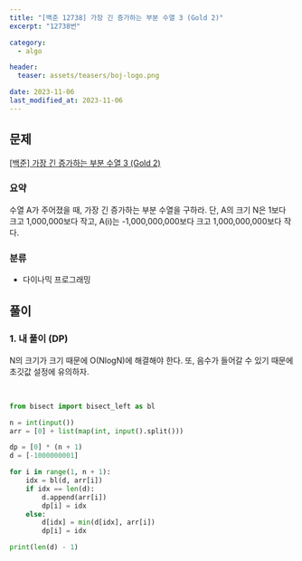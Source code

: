 ```yaml
---
title: "[백준 12738] 가장 긴 증가하는 부분 수열 3 (Gold 2)"
excerpt: "12738번"

category:
  - algo

header:
  teaser: assets/teasers/boj-logo.png

date: 2023-11-06
last_modified_at: 2023-11-06
---
```


## 문제

[[백준] 가장 긴 증가하는 부분 수열 3 (Gold 2)](https://www.acmicpc.net/problem/12738)

### 요약

수열 A가 주어졌을 때, 가장 긴 증가하는 부분 수열을 구하라. 단, A의 크기 N은 1보다 크고 1,000,000보다 작고, A(i)는 -1,000,000,000보다 크고 1,000,000,000보다 작다.

### 분류

- 다이나믹 프로그래밍

## 풀이

### 1. 내 풀이 (DP)

N의 크기가 크기 때문에 O(NlogN)에 해결해야 한다. 또, 음수가 들어갈 수 있기 때문에 초깃값 설정에 유의하자.


<br>

```python
from bisect import bisect_left as bl

n = int(input())
arr = [0] + list(map(int, input().split()))

dp = [0] * (n + 1)
d = [-1000000001]

for i in range(1, n + 1):
    idx = bl(d, arr[i])
    if idx == len(d):
        d.append(arr[i])
        dp[i] = idx
    else:
        d[idx] = min(d[idx], arr[i])
        dp[i] = idx

print(len(d) - 1)

```
